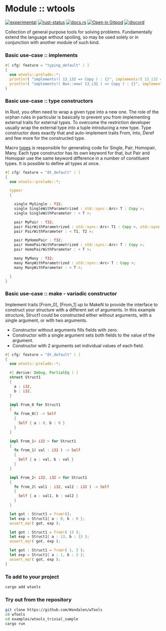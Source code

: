 <!-- {{# generate.module_header{} #}} -->

# Module :: wtools

[![experimental](https://raster.shields.io/static/v1?label=stability&message=experimental&color=orange&logoColor=eee)](https://github.com/emersion/stability-badges#experimental) [![rust-status](https://github.com/Wandalen/wTools/actions/workflows/ModulewToolsPush.yml/badge.svg)](https://github.com/Wandalen/wTools/actions/workflows/ModulewToolsPush.yml) [![docs.rs](https://img.shields.io/docsrs/wtools?color=e3e8f0&logo=docs.rs)](https://docs.rs/wtools) [![Open in Gitpod](https://raster.shields.io/static/v1?label=try&message=online&color=eee&logo=gitpod&logoColor=eee)](https://gitpod.io/#RUN_PATH=.,SAMPLE_FILE=sample%2Frust%2Fwtools_trivial_sample%2Fsrc%2Fmain.rs,RUN_POSTFIX=--example%20wtools_trivial_sample/https://github.com/Wandalen/wTools) [![discord](https://img.shields.io/discord/872391416519737405?color=eee&logo=discord&logoColor=eee&label=ask)](https://discord.gg/m3YfbXpUUY)

Collection of general purpose tools for solving problems. Fundamentally extend the language without spoiling, so may be used solely or in conjunction with another module of such kind.

### Basic use-case :: implements

<!-- {{# generate.module_sample{} #}} -->
<!-- generates sample in directory `./examples` using data about samples in `Cargo.toml` -->

<!-- {{# generate.module_sample{} #}} -->

```rust ignore,editable
#[ cfg( feature = "typing_default" ) ]
{
  use wtools::prelude::*;
  println!( "implements!( 13_i32 => Copy ) : {}", implements!( 13_i32 => Copy ) );
  println!( "implements!( Box::new( 13_i32 ) => Copy ) : {}", implements!( Box::new( 13_i32 ) => Copy ) );
}
```

### Basic use-case :: type constructors

In Rust, you often need to wrap a given type into a new one.
The role of the orphan rules in particular is basically to prevent you from implementing external traits for external types.
To overcome the restriction developer usually wrap the external type into a tuple introducing a new type.
Type constructor does exactly that and auto-implement traits From, Into, Deref and few more for the constructed type.

Macro [types](https://docs.rs/type_constructor/latest/type_constructor/types/macro.types.html) is responsible for generating code for Single, Pair, Homopair, Many. Each type constructor has its own keyword for that, but Pair and Homopair use the same keyword difference in a number of constituent types. It is possible to define all types at once.

<!-- {{# generate.module_sample{} #}} -->

<!-- {{# generate.module_sample{} #}} -->

```rust ignore,editable
#[ cfg( feature = "dt_default" ) ]
{
  use wtools::prelude::*;

  types!
  {

    single MySingle : f32;
    single SingleWithParametrized : std::sync::Arc< T : Copy >;
    single SingleWithParameter : < T >;

    pair MyPair : f32;
    pair PairWithParametrized : std::sync::Arc< T1 : Copy >, std::sync::Arc< T2 : Copy >;
    pair PairWithParameter : < T1, T2 >;

    pair MyHomoPair : f32;
    pair HomoPairWithParametrized : std::sync::Arc< T : Copy >;
    pair HomoPairWithParameter : < T >;

    many MyMany : f32;
    many ManyWithParametrized : std::sync::Arc< T : Copy >;
    many ManyWithParameter : < T >;

  }
}
```

### Basic use-case :: make - variadic constructor

Implement traits [From_0], [From_1] up to MakeN to provide the interface to construct your structure with a different set of arguments.
In this example structure, Struct1 could be constructed either without arguments, with a single argument, or with two arguments.
- Constructor without arguments fills fields with zero.
- Constructor with a single argument sets both fields to the value of the argument.
- Constructor with 2 arguments set individual values of each field.

<!-- {{# generate.module_sample{} #}} -->

<!-- {{# generate.module_sample{} #}} -->

```rust ignore
#[ cfg( feature = "dt_default" ) ]
{
  use wtools::prelude::*;

  #[ derive( Debug, PartialEq ) ]
  struct Struct1
  {
    a : i32,
    b : i32,
  }

  impl From_0 for Struct1
  {
    fn from_0() -> Self
    {
      Self { a : 0, b : 0 }
    }
  }

  impl From_1< i32 > for Struct1
  {
    fn from_1( val : i32 ) -> Self
    {
      Self { a : val, b : val }
    }
  }

  impl From_2< i32, i32 > for Struct1
  {
    fn from_2( val1 : i32, val2 : i32 ) -> Self
    {
      Self { a : val1, b : val2 }
    }
  }

  let got : Struct1 = from!();
  let exp = Struct1{ a : 0, b : 0 };
  assert_eq!( got, exp );

  let got : Struct1 = from!( 13 );
  let exp = Struct1{ a : 13, b : 13 };
  assert_eq!( got, exp );

  let got : Struct1 = from!( 1, 3 );
  let exp = Struct1{ a : 1, b : 3 };
  assert_eq!( got, exp );
}
```

### To add to your project

```sh
cargo add wtools
```

### Try out from the repository

```sh
git clone https://github.com/Wandalen/wTools
cd wTools
cd examples/wtools_trivial_sample
cargo run
```
